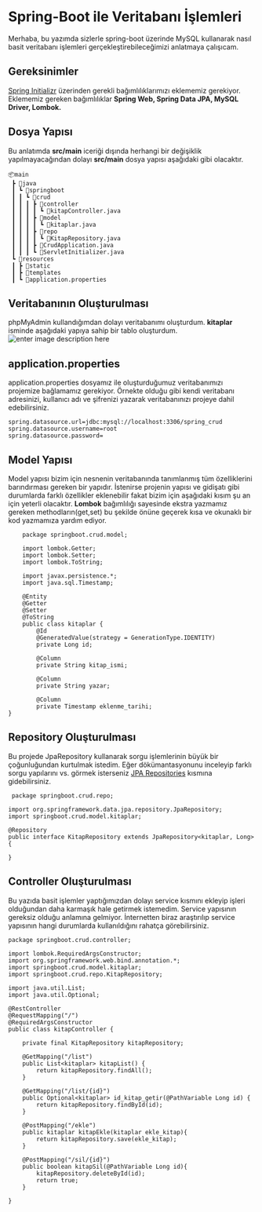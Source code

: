 # Spring-Boot ile Veritabanı İşlemleri

Merhaba, bu yazımda sizlerle spring-boot üzerinde MySQL kullanarak nasıl basit veritabanı işlemleri gerçekleştirebileceğimizi anlatmaya çalışıcam.

## Gereksinimler
[Spring Initializr](https://start.spring.io/) üzerinden gerekli bağımlılıklarımızı eklememiz gerekiyor. Eklememiz gereken bağımlılıklar **Spring Web, Spring Data JPA, MySQL Driver, Lombok.** 




## Dosya Yapısı
Bu anlatımda **src/main** iceriği dışında herhangi bir değişiklik yapılmayacağından dolayı **src/main** dosya yapısı aşağıdaki gibi olacaktır. 

    📦main  
     ┣ 📂java  
     ┃ ┗ 📂springboot  
     ┃ ┃ ┗ 📂crud  
     ┃ ┃ ┃ ┣ 📂controller  
     ┃ ┃ ┃ ┃ ┗ 📜kitapController.java  
     ┃ ┃ ┃ ┣ 📂model  
     ┃ ┃ ┃ ┃ ┗ 📜kitaplar.java  
     ┃ ┃ ┃ ┣ 📂repo  
     ┃ ┃ ┃ ┃ ┗ 📜KitapRepository.java  
     ┃ ┃ ┃ ┣ 📜CrudApplication.java  
     ┃ ┃ ┃ ┗ 📜ServletInitializer.java  
     ┗ 📂resources  
     ┃ ┣ 📂static  
     ┃ ┣ 📂templates  
     ┃ ┗ 📜application.properties
			 
##  Veritabanının Oluşturulması
phpMyAdmin kullandığımdan dolayı veritabanımı oluşturdum. **kitaplar** isminde aşağıdaki yapıya sahip bir tablo oluşturdum.
![enter image description here](https://lh3.googleusercontent.com/XQdDoOTDI9GVYycU4yv2Mj0plkShA1HzOh39tZG2ZcHPx35lhKL28klB6Iv2jm6J2R4IaHVzhA6lKSN_gdKjEQ6FCvR7I43wCySTMWFOwwfTbwy3ilQAhx2m1qELHXn5VD0tL6iD-3W7-vA4s3pqfpWgCu4zku-HV9fbvdM-82Njz4_KunTCrLH17l1zzxByxVht2Or0-AMtCxOciFmg0sc_J53FMEnbBpoweq3tebxLZ4cmKPgyxBvxsOkttMQv8DEE-Iv_W3-L5DxuGE-Hw7O4n013Xv9XpEDxxZ3tPyaFC4xMWOBvaGQJGxfPwvC6t1IUVTselwW8z_JmWOjtgCcwRHtDUrLdY-IAGgdpZG-YbD7h7M8h2XcY10N0vcxoBOIXCgMXVPD-8fabPWTDpH_Ir4QxVe851ad4zrSuwTvA4ezjH9vdRuuRCbkGIDal1uVyTY46vhXXSc7xWJou8_AJEnu7FpP5VsQwmwhkd6IJJMr2rctzKDzqCBt6_iyQEXGxw4SNgd0htJ-ECcYKbYA13CuSvt8ZFB49NRug-0JMkD2Tu3-VMrSq509v6bGOK7J_1V0ewztuOV7zdwvX9Jy0UHlfBxP5oG5CcQsyZsOoTBKpFxUPCWaYSSdSjgSBvIOMEBVhEkKHLouWgXd1mz_m9p03NxW9MAdpI66Zuz5QSMfV-h25DMMEp02tGzeFcK02MOt45fVJ7NTwhbKUBXE=w990-h135-no?authuser=0)


## application.properties
application.properties dosyamız ile oluşturduğumuz veritabanımızı projemize bağlamamız gerekiyor. Örnekte olduğu gibi kendi veritabanı adresinizi, kullanıcı adı ve şifrenizi yazarak veritabanınızı projeye dahil edebilirsiniz.

    spring.datasource.url=jdbc:mysql://localhost:3306/spring_crud  
	spring.datasource.username=root  
	spring.datasource.password=

## Model Yapısı

Model yapısı bizim için nesnenin veritabanında tanımlanmış tüm özelliklerini barındırması gereken bir yapıdır. İstenirse projenin yapısı ve gidişatı gibi durumlarda farklı özellikler eklenebilir fakat bizim için aşağıdaki kısım şu an için yeterli olacaktır.
**Lombok** bağımlılığı sayesinde ekstra yazmamız gereken methodların(get,set) bu şekilde önüne geçerek kısa ve okunaklı bir kod yazmamıza yardım ediyor.

        package springboot.crud.model;  
      
	    import lombok.Getter;  
	    import lombok.Setter;  
	    import lombok.ToString;  	     
      
	    import javax.persistence.*;  
	    import java.sql.Timestamp;  
      
	    @Entity  
	    @Getter  
	    @Setter  
	    @ToString  
	    public class kitaplar {  
	        @Id  
		    @GeneratedValue(strategy = GenerationType.IDENTITY)  
	        private Long id;  
	      
	        @Column  
		    private String kitap_ismi;  
	      
	        @Column  
		    private String yazar;  
	      
	        @Column  
		    private Timestamp eklenme_tarihi;  
    }

## Repository Oluşturulması

Bu projede JpaRepository kullanarak sorgu işlemlerinin büyük bir çoğunluğundan kurtulmak istedim. Eğer dökümantasyonunu inceleyip farklı sorgu yapılarını vs. görmek isterseniz [JPA Repositories](https://docs.spring.io/spring-data/jpa/docs/1.5.0.RELEASE/reference/html/jpa.repositories.html) kısmına gidebilirsiniz.

   

     package springboot.crud.repo;  
      
    import org.springframework.data.jpa.repository.JpaRepository;       
    import springboot.crud.model.kitaplar;  
      
    @Repository  
    public interface KitapRepository extends JpaRepository<kitaplar, Long> {  
      
    }


## Controller Oluşturulması

Bu yazıda basit işlemler yaptığımızdan dolayı service kısmını ekleyip işleri olduğundan daha karmaşık hale getirmek istemedim. Service yapısının gereksiz olduğu anlamına gelmiyor. İnternetten biraz araştırılıp service yapısının hangi durumlarda kullanıldığını rahatça görebilirsiniz. 

    package springboot.crud.controller;  
      
    import lombok.RequiredArgsConstructor;  
    import org.springframework.web.bind.annotation.*;  
    import springboot.crud.model.kitaplar;  
    import springboot.crud.repo.KitapRepository;  
      
    import java.util.List;  
    import java.util.Optional;  
      
    @RestController  
    @RequestMapping("/")  
    @RequiredArgsConstructor  
    public class kitapController {  
      
        private final KitapRepository kitapRepository;  
      
        @GetMapping("/list")  
        public List<kitaplar> kitapList() {  
            return kitapRepository.findAll();  
        }  
      
        @GetMapping("/list/{id}")  
        public Optional<kitaplar> id_kitap_getir(@PathVariable Long id) {  
            return kitapRepository.findById(id);  
        }  
      
        @PostMapping("/ekle")  
        public kitaplar kitapEkle(kitaplar ekle_kitap){  
            return kitapRepository.save(ekle_kitap);  
        }  
      
        @PostMapping("/sil/{id}")  
        public boolean kitapSil(@PathVariable Long id){  
            kitapRepository.deleteById(id);  
            return true;  
        }  
      
    }


